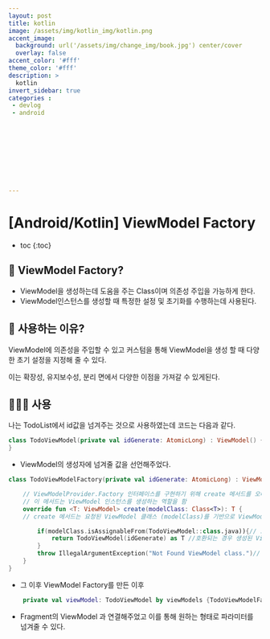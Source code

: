 ```yaml
---
layout: post
title: kotlin
image: /assets/img/kotlin_img/kotlin.png
accent_image: 
  background: url('/assets/img/change_img/book.jpg') center/cover
  overlay: false
accent_color: '#fff'
theme_color: '#fff'
description: >
  kotlin
invert_sidebar: true
categories :
 - devlog	
 - android










---
```


# [Android/Kotlin] ViewModel Factory

* toc
{:toc}


## 📌 ViewModel Factory?

- ViewModel을 생성하는데 도움을 주는 Class이며 의존성 주입을 가능하게 한다.
- ViewModel인스턴스를 생성할 때 특정한 설정 및 초기화를 수행하는데 사용된다.



## 🤔 사용하는 이유?

ViewModel에 의존성을 주입할 수 있고 커스텀을 통해 ViewModel을 생성 할 때 다양한 초기 설정을 지정해 줄 수 있다.

이는 확장성, 유지보수성, 분리 면에서 다양한 이점을 가져갈 수 있게된다.



## 👨🏻‍💻 사용

나는 TodoList에서 id값을 넘겨주는 것으로 사용하였는데 코드는 다음과 같다.

```kotlin
class TodoViewModel(private val idGenerate: AtomicLong) : ViewModel() {
}
```

- ViewModel의 생성자에 넘겨줄 값을 선언해주었다.

```kotlin
class TodoViewModelFactory(private val idGenerate: AtomicLong) : ViewModelProvider.Factory {

    // ViewModelProvider.Factory 인터페이스를 구현하기 위해 create 메서드를 오버라이드
    // 이 메서드는 ViewModel 인스턴스를 생성하는 역할을 함
    override fun <T: ViewModel> create(modelClass: Class<T>): T {
    // create 메서드는 요청된 ViewModel 클래스 (modelClass)를 기반으로 ViewModel을 생성한다.

        if(modelClass.isAssignableFrom(TodoViewModel::class.java)){// 요청된 modelClass가 TodoViewModel Class와 호환 가능한지 확인
            return TodoViewModel(idGenerate) as T //호환되는 경우 생성된 ViewModel을 T타입으로 형변환 하여 반환
        }
        throw IllegalArgumentException("Not Found ViewModel class.")// 호환되지 않는 경우 알림
    }
}
```

- 그 이후 ViewModel Factory를 만든 이후

```kotlin
    private val viewModel: TodoViewModel by viewModels {TodoViewModelFactory(AtomicLong(1L))}
```

- Fragment의 ViewModel 과 연결해주었고 이를 통해 원하는 형태로 파라미터를 넘겨줄 수 있다.

